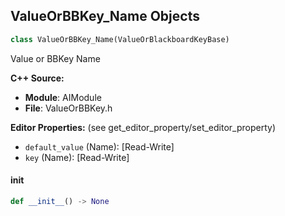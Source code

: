 ## ValueOrBBKey_Name Objects

```python
class ValueOrBBKey_Name(ValueOrBlackboardKeyBase)
```

Value or BBKey Name

**C++ Source:**

- **Module**: AIModule
- **File**: ValueOrBBKey.h

**Editor Properties:** (see get_editor_property/set_editor_property)

- ``default_value`` (Name):  [Read-Write]
- ``key`` (Name):  [Read-Write]

<a id="unreal.ValueOrBBKey_Name.__init__"></a>

#### __init__

```python
def __init__() -> None
```

<a id="unreal.ValueOrBBKey_String"></a>